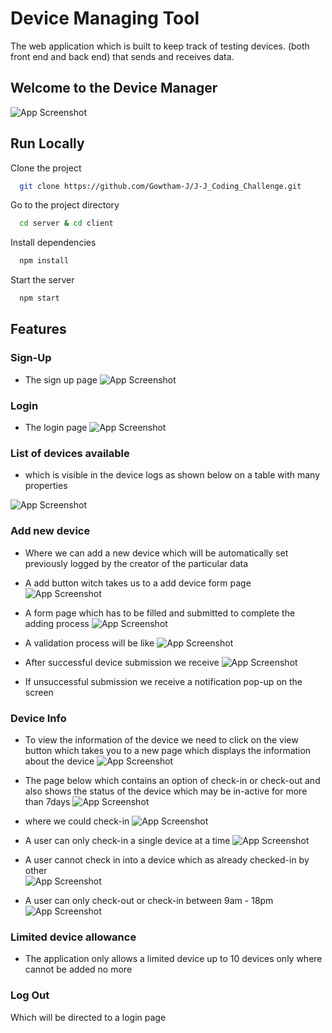 # Device Managing Tool

The web application which is built to keep track of testing devices. (both front end and back end) that sends and receives data.

## Welcome to the Device Manager

![App Screenshot](client/src/assets/screenshots/screenshot_1.png)

## Run Locally

Clone the project

```bash
  git clone https://github.com/Gowtham-J/J-J_Coding_Challenge.git
```

Go to the project directory

```bash
  cd server & cd client
```

Install dependencies

```bash
  npm install
```

Start the server

```bash
  npm start
```

## Features

### Sign-Up

- The sign up page
  ![App Screenshot](client/src/assets/screenshots/signup.png)

### Login

- The login page
  ![App Screenshot](client/src/assets/screenshots/login.png)

### List of devices available

- which is visible in the device logs as shown below on a table with many properties

![App Screenshot](client/src/assets/screenshots/screenshot_2.png)

### Add new device

- Where we can add a new device which will be automatically set previously logged by the creator of the particular data

- A add button witch takes us to a add device form page
  ![App Screenshot](client/src/assets/screenshots/add_button.png)

- A form page which has to be filled and submitted to complete the adding process
  ![App Screenshot](client/src/assets/screenshots/add_form.png)

- A validation process will be like
  ![App Screenshot](client/src/assets/screenshots/validation.png)

- After successful device submission we receive
  ![App Screenshot](client/src/assets/screenshots/regards.png)

- If unsuccessful submission we receive a notification pop-up on the screen

### Device Info

- To view the information of the device we need to click on the view button which takes you to a new page which displays the information about the device
  ![App Screenshot](client/src/assets/screenshots/view.png)

- The page below which contains an option of check-in or check-out and also shows the status of the device which may be in-active for more than 7days
  ![App Screenshot](client/src/assets/screenshots/info.png)

- where we could check-in
  ![App Screenshot](client/src/assets/screenshots/check-in.png)

- A user can only check-in a single device at a time
  ![App Screenshot](client/src/assets/screenshots/cant_check_in_again.png)

- A user cannot check in into a device which as already checked-in by other  
  ![App Screenshot](client/src/assets/screenshots/other_user.png)

- A user can only check-out or check-in between 9am - 18pm
  ![App Screenshot](client/src/assets/screenshots/can't_chech_out.png)

### Limited device allowance

- The application only allows a limited device up to 10 devices only where cannot be added no more

### Log Out

Which will be directed to a login page
